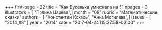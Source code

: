 +++
first-page = 22
title = "Как Бусенька умножала на 5"
npages = 3
illustrators = [ "Полина Царёва",]
month = "08"
rubric = "Математические сказки"
authors = [ "Константин Кохась", "Анна Могилева",]
issues = [ "2014_08",]
year = "2014"
date = "2017-04-24T15:37:58+03:00"
+++
